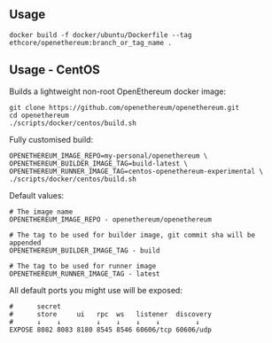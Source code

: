 ## Usage

```docker build -f docker/ubuntu/Dockerfile --tag ethcore/openethereum:branch_or_tag_name .```

## Usage - CentOS

Builds a lightweight non-root OpenEthereum docker image:
```
git clone https://github.com/openethereum/openethereum.git
cd openethereum
./scripts/docker/centos/build.sh
```

Fully customised build:
```
OPENETHEREUM_IMAGE_REPO=my-personal/openethereum \
OPENETHEREUM_BUILDER_IMAGE_TAG=build-latest \
OPENETHEREUM_RUNNER_IMAGE_TAG=centos-openethereum-experimental \
./scripts/docker/centos/build.sh
```

Default values:
```
# The image name
OPENETHEREUM_IMAGE_REPO - openethereum/openethereum

# The tag to be used for builder image, git commit sha will be appended
OPENETHEREUM_BUILDER_IMAGE_TAG - build

# The tag to be used for runner image
OPENETHEREUM_RUNNER_IMAGE_TAG - latest
```

All default ports you might use will be exposed:
```
#      secret
#      store     ui   rpc  ws   listener  discovery
#      ↓    ↓         ↓    ↓    ↓    ↓         ↓
EXPOSE 8082 8083 8180 8545 8546 60606/tcp 60606/udp
```
